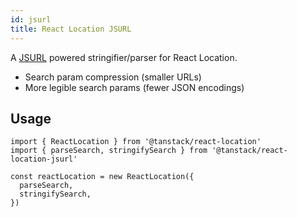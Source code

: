 ```yaml
---
id: jsurl
title: React Location JSURL
---
```


A [JSURL](https://github.com/Sage/jsurl) powered stringifier/parser for React Location.

- Search param compression (smaller URLs)
- More legible search params (fewer JSON encodings)

## Usage

```tsx
import { ReactLocation } from '@tanstack/react-location'
import { parseSearch, stringifySearch } from '@tanstack/react-location-jsurl'

const reactLocation = new ReactLocation({
  parseSearch,
  stringifySearch,
})
```
